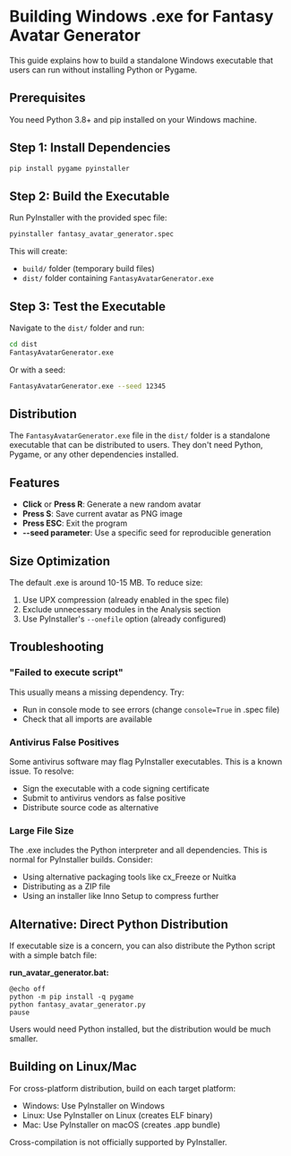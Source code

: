 # Building Windows .exe for Fantasy Avatar Generator

This guide explains how to build a standalone Windows executable that users can run without installing Python or Pygame.

## Prerequisites

You need Python 3.8+ and pip installed on your Windows machine.

## Step 1: Install Dependencies

```bash
pip install pygame pyinstaller
```

## Step 2: Build the Executable

Run PyInstaller with the provided spec file:

```bash
pyinstaller fantasy_avatar_generator.spec
```

This will create:
- `build/` folder (temporary build files)
- `dist/` folder containing `FantasyAvatarGenerator.exe`

## Step 3: Test the Executable

Navigate to the `dist/` folder and run:

```bash
cd dist
FantasyAvatarGenerator.exe
```

Or with a seed:

```bash
FantasyAvatarGenerator.exe --seed 12345
```

## Distribution

The `FantasyAvatarGenerator.exe` file in the `dist/` folder is a standalone executable that can be distributed to users. They don't need Python, Pygame, or any other dependencies installed.

## Features

- **Click** or **Press R**: Generate a new random avatar
- **Press S**: Save current avatar as PNG image
- **Press ESC**: Exit the program
- **--seed parameter**: Use a specific seed for reproducible generation

## Size Optimization

The default .exe is around 10-15 MB. To reduce size:

1. Use UPX compression (already enabled in the spec file)
2. Exclude unnecessary modules in the Analysis section
3. Use PyInstaller's `--onefile` option (already configured)

## Troubleshooting

### "Failed to execute script"

This usually means a missing dependency. Try:
- Run in console mode to see errors (change `console=True` in .spec file)
- Check that all imports are available

### Antivirus False Positives

Some antivirus software may flag PyInstaller executables. This is a known issue. To resolve:
- Sign the executable with a code signing certificate
- Submit to antivirus vendors as false positive
- Distribute source code as alternative

### Large File Size

The .exe includes the Python interpreter and all dependencies. This is normal for PyInstaller builds. Consider:
- Using alternative packaging tools like cx_Freeze or Nuitka
- Distributing as a ZIP file
- Using an installer like Inno Setup to compress further

## Alternative: Direct Python Distribution

If executable size is a concern, you can also distribute the Python script with a simple batch file:

**run_avatar_generator.bat:**
```batch
@echo off
python -m pip install -q pygame
python fantasy_avatar_generator.py
pause
```

Users would need Python installed, but the distribution would be much smaller.

## Building on Linux/Mac

For cross-platform distribution, build on each target platform:
- Windows: Use PyInstaller on Windows
- Linux: Use PyInstaller on Linux (creates ELF binary)
- Mac: Use PyInstaller on macOS (creates .app bundle)

Cross-compilation is not officially supported by PyInstaller.
